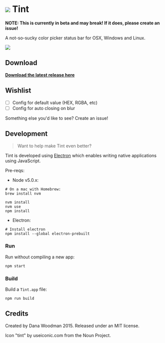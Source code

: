 # ![](http://cl.ly/dqu3/tint@2x%206.10.01%20PM.png) Tint

**NOTE: This is currently in beta and may break! If it does, please create an issue!**

A not-so-sucky color picker status bar for OSX, Windows and Linux.

![](http://cl.ly/dqYN/Screen%20Shot%202015-11-17%20at%206.10.19%20PM.png)


## Download

**[Download the latest release here](https://github.com/danawoodman/tint/releases)**


## Wishlist

- [ ] Config for default value (HEX, RGBA, etc)
- [ ] Config for auto closing on blur

Something else you'd like to see? Create an issue!


## Development

> Want to help make Tint even better?

Tint is developed using [Electron](http://electron.atom.io/) which enables writing native applications using JavaScript.

Pre-reqs:

- Node v5.0.x:

```shell
# On a mac with Homebrew:
brew install nvm

nvm install
nvm use
npm install
```

- Electron:

```shell
# Install electron
npm install --global electron-prebuilt
```


### Run

Run without compiling a new app:

```shell
npm start
```


### Build

Build a `Tint.app` file:

```shell
npm run build
```


## Credits

Created by Dana Woodman 2015. Released under an MIT license.

Icon "tint" by useiconic.com from the Noun Project.
